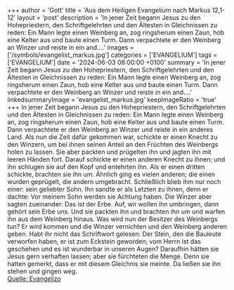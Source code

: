 +++
author = 'Gott'
title = 'Aus dem Heiligen Evangelium nach Markus 12,1-12'
layout = 'post'
description = 'In jener Zeit begann Jesus zu den Hohepriestern, den Schriftgelehrten und den Ältesten in Gleichnissen zu reden: Ein Mann legte einen Weinberg an, zog ringsherum einen Zaun, hob eine Kelter aus und baute einen Turm. Dann verpachtete er den Weinberg an Winzer und reiste in ein and....'
images = ['/symbols/evangelist_markus.jpg']
categories = ['EVANGELIUM']
tags = ['EVANGELIUM']
date = '2024-06-03 08:00:00 +0100'
summary = 'In jener Zeit begann Jesus zu den Hohepriestern, den Schriftgelehrten und den Ältesten in Gleichnissen zu reden: Ein Mann legte einen Weinberg an, zog ringsherum einen Zaun, hob eine Kelter aus und baute einen Turm. Dann verpachtete er den Weinberg an Winzer und reiste in ein and....'
linkedsummaryImage = 'evangelist_markus.jpg'
keepImageRatio = 'true'
+++
In jener Zeit begann Jesus zu den Hohepriestern, den Schriftgelehrten und den Ältesten in Gleichnissen zu reden: Ein Mann legte einen Weinberg an, zog ringsherum einen Zaun, hob eine Kelter aus und baute einen Turm. Dann verpachtete er den Weinberg an Winzer und reiste in ein anderes Land.<!--more-->
Als nun die Zeit dafür gekommen war, schickte er einen Knecht zu den Winzern, um bei ihnen seinen Anteil an den Früchten des Weinbergs holen zu lassen.
Sie aber packten und prügelten ihn und jagten ihn mit leeren Händen fort.
Darauf schickte er einen anderen Knecht zu ihnen; und ihn schlugen sie auf den Kopf und entehrten ihn.
Als er einen dritten schickte, brachten sie ihn um. Ähnlich ging es vielen anderen; die einen wurden geprügelt, die andern umgebracht.
Schließlich blieb ihm nur noch einer: sein geliebter Sohn. Ihn sandte er als Letzten zu ihnen, denn er dachte: Vor meinem Sohn werden sie Achtung haben.
Die Winzer aber sagten zueinander: Das ist der Erbe. Auf, wir wollen ihn umbringen, dann gehört sein Erbe uns.
Und sie packten ihn und brachten ihn um und warfen ihn aus dem Weinberg hinaus.
Was wird nun der Besitzer des Weinbergs tun? Er wird kommen und die Winzer vernichten und den Weinberg anderen geben.
Habt ihr nicht das Schriftwort gelesen: Der Stein, den die Bauleute verworfen haben, er ist zum Eckstein geworden;
vom Herrn ist das geschehen und es ist wunderbar in unseren Augen?
Daraufhin hätten sie Jesus gern verhaften lassen; aber sie fürchteten die Menge. Denn sie hatten gemerkt, dass er mit diesem Gleichnis sie meinte. Da ließen sie ihn stehen und gingen weg.<br> [Quelle: Evangelizo](https://evangeliumtagfuertag.org/DE/gospel)